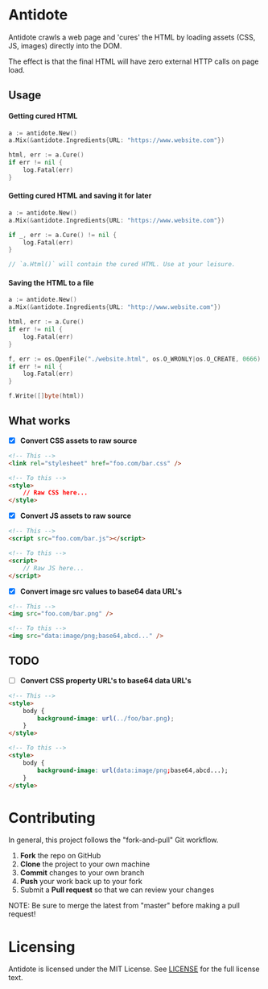 Antidote
========
Antidote crawls a web page and 'cures' the HTML by loading assets (CSS, JS, images) directly into the DOM.

The effect is that the final HTML will have zero external HTTP calls on page load. 

## Usage

#### Getting cured HTML

```go
a := antidote.New()
a.Mix(&antidote.Ingredients{URL: "https://www.website.com"})

html, err := a.Cure()
if err != nil {
	log.Fatal(err)
}
```

#### Getting cured HTML and saving it for later

```go
a := antidote.New()
a.Mix(&antidote.Ingredients{URL: "https://www.website.com"})

if _, err := a.Cure() != nil {
	log.Fatal(err)
}

// `a.Html()` will contain the cured HTML. Use at your leisure.
```

#### Saving the HTML to a file

```go
a := antidote.New()
a.Mix(&antidote.Ingredients{URL: "http://www.website.com"})

html, err := a.Cure()
if err != nil {
	log.Fatal(err)
}

f, err := os.OpenFile("./website.html", os.O_WRONLY|os.O_CREATE, 0666)
if err != nil {
	log.Fatal(err)
}

f.Write([]byte(html))
```

## What works

- [x] **Convert CSS assets to raw source**

```html
<!-- This -->
<link rel="stylesheet" href="foo.com/bar.css" />

<!-- To this -->
<style>
    // Raw CSS here...
</style>
```

- [x] **Convert JS assets to raw source**

```html
<!-- This -->
<script src="foo.com/bar.js"></script>

<!-- To this -->
<script>
    // Raw JS here...
</script>
```

- [x] **Convert image src values to base64 data URL's**

```html
<!-- This -->
<img src="foo.com/bar.png" />

<!-- To this -->
<img src="data:image/png;base64,abcd..." />
```

## TODO

- [ ] **Convert CSS property URL's to base64 data URL's**

```html
<!-- This -->
<style>
    body {
        background-image: url(../foo/bar.png);
    }
</style>

<!-- To this -->
<style>
    body {
        background-image: url(data:image/png;base64,abcd...);
    }
</style>
```

Contributing
============

In general, this project follows the "fork-and-pull" Git workflow.

 1. **Fork** the repo on GitHub
 2. **Clone** the project to your own machine
 3. **Commit** changes to your own branch
 4. **Push** your work back up to your fork
 5. Submit a **Pull request** so that we can review your changes

NOTE: Be sure to merge the latest from "master" before making a pull request!

Licensing
=========
Antidote is licensed under the MIT License. See [LICENSE](https://github.com/lansana/antidote/blob/master/LICENSE) for the full license text.

